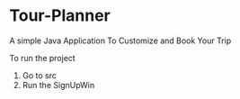 # Tour-Planner
A simple Java Application To Customize and Book Your Trip

To run the project 

1. Go to src
2. Run the SignUpWin
